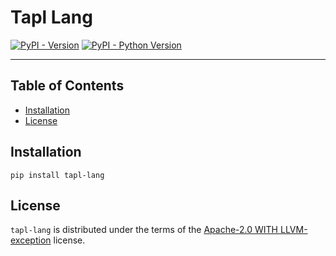 # Tapl Lang

<!--
Part of the Tapl Language project, under the Apache License v2.0 with LLVM
Exceptions. See /LICENSE for license information.
SPDX-License-Identifier: Apache-2.0 WITH LLVM-exception
-->

[![PyPI - Version](https://img.shields.io/pypi/v/tapl-lang.svg)](https://pypi.org/project/tapl-lang)
[![PyPI - Python Version](https://img.shields.io/pypi/pyversions/tapl-lang.svg)](https://pypi.org/project/tapl-lang)

-----

## Table of Contents

- [Installation](#installation)
- [License](#license)

## Installation

```console
pip install tapl-lang
```

## License

`tapl-lang` is distributed under the terms of the [Apache-2.0 WITH LLVM-exception](https://spdx.org/licenses/Apache-2.0.html) license.
